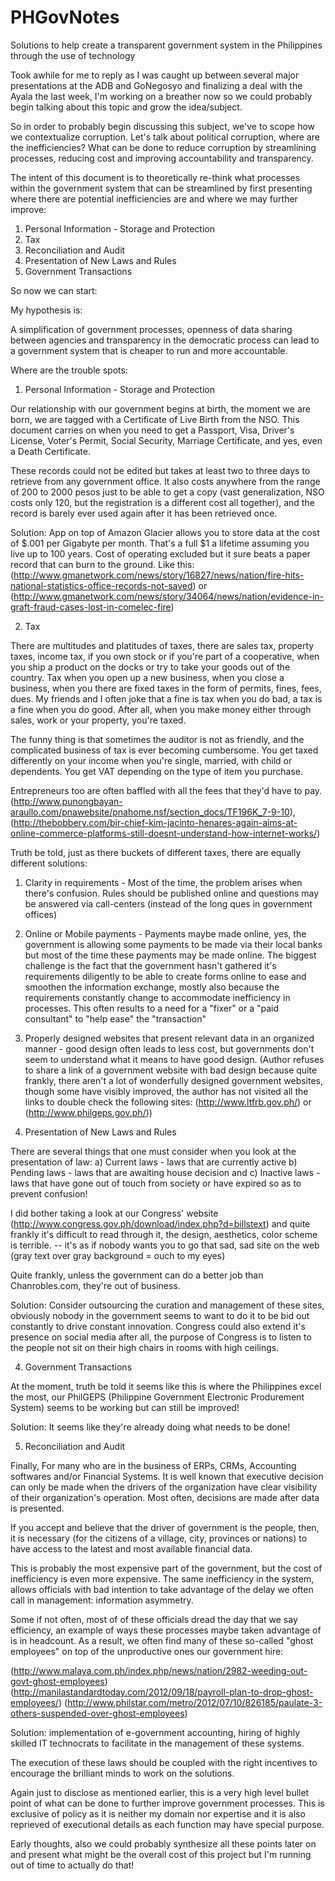 PHGovNotes
==========

Solutions to help create a transparent government system in the Philippines through the use of technology

Took awhile for me to reply as I was caught up between several major presentations at the ADB and GoNegosyo and finalizing a deal with the Ayala the last week, I'm working on a breather now so we could probably begin talking about this topic and grow the idea/subject.

So in order to probably begin discussing this subject, we've to scope how we contextualize corruption.  Let's talk about political corruption, where are the inefficiencies?  What can be done to reduce corruption by streamlining processes, reducing cost and improving accountability and transparency.

The intent of this document is to theoretically re-think what processes within the government system that can be streamlined by first presenting where there are potential inefficiencies are and where we may further improve:

1) Personal Information - Storage and Protection
2) Tax
3) Reconciliation and Audit
4) Presentation of New Laws and Rules
5) Government Transactions

So now we can start:

My hypothesis is:

A simplification of government processes, openness of data sharing between agencies and transparency in the democratic process can lead to a government system that is cheaper to run and more accountable.

Where are the trouble spots:

1) Personal Information - Storage and Protection

Our relationship with our government begins at birth, the moment we are born, we are tagged with a Certificate of Live Birth from the NSO.  This document carries on when you need to get a Passport, Visa, Driver's License,  Voter's Permit, Social Security, Marriage Certificate, and yes, even a Death Certificate.

These records could not be edited but takes at least two to three days to retrieve from any government office.  It also costs anywhere from the range of 200 to 2000 pesos just to be able to get a copy (vast generalization, NSO costs only 120, but the registration is a different cost all together), and the record is barely ever used again after it has been retrieved once.

Solution: App on top of Amazon Glacier allows you to store data at the cost of $.001 per Gigabyte per month. That's a full $1 a lifetime assuming you live up to 100 years.  Cost of operating excluded but it sure beats a paper record that can burn to the ground. Like this: (http://www.gmanetwork.com/news/story/16827/news/nation/fire-hits-national-statistics-office-records-not-saved) or (http://www.gmanetwork.com/news/story/34064/news/nation/evidence-in-graft-fraud-cases-lost-in-comelec-fire)

2) Tax

There are multitudes and platitudes of taxes, there are sales tax, property taxes, income tax, if you own stock or if you're part of a cooperative, when you ship a product on the docks or try to take your goods out of the country.  Tax when you open up a new business, when you close a business, when you there are fixed taxes in the form of permits, fines, fees, dues.  My friends and I often joke that a fine is tax when you do bad, a tax is a fine when you do good.  After all, when you make money either through sales, work or your property, you're taxed.

The funny thing is that sometimes the auditor is not as friendly, and the complicated business of tax is ever becoming cumbersome.  You get taxed differently on your income when you're single, married, with child or dependents.  You get VAT depending on the type of item you purchase.

Entrepreneurs too are often baffled with all the fees that they'd have to pay. (http://www.punongbayan-araullo.com/pnawebsite/pnahome.nsf/section_docs/TF196K_7-9-10), (http://thebobbery.com/bir-chief-kim-jacinto-henares-again-aims-at-online-commerce-platforms-still-doesnt-understand-how-internet-works/)

Truth be told, just as there buckets of different taxes, there are equally different solutions:

1) Clarity in requirements - Most of the time, the problem arises when there's confusion.  Rules should be published online and questions may be answered via call-centers (instead of the long ques in government offices)

2) Online or Mobile payments - Payments maybe made online, yes, the government is allowing some payments to be made via their local banks but most of the time these payments may be made online.  The biggest challenge is the fact that the government hasn't gathered it's requirements diligently to be able to create forms online to ease and smoothen the information exchange, mostly also because the requirements constantly change to accommodate inefficiency in processes.  This often results to a need for a "fixer" or a "paid consultant" to "help ease" the "transaction"

3) Properly designed websites that present relevant data in an organized manner - good design often leads to less cost, but governments don't seem to understand what it means to have good design.  (Author refuses to share a link of a government website with bad design because quite frankly, there aren't a lot of wonderfully designed government websites, though some have visibly improved, the author has not visited all the links to double check the following sites: (http://www.ltfrb.gov.ph/) or (http://www.philgeps.gov.ph/))

3) Presentation of New Laws and Rules

There are several things that one must consider when you look at the presentation of law: a) Current laws - laws that are currently active b) Pending laws - laws that are awaiting house decision and c) Inactive laws - laws that have gone out of touch from society or have expired so as to prevent confusion!

I did bother taking a look at our Congress' website (http://www.congress.gov.ph/download/index.php?d=billstext) and quite frankly it's difficult to read through it, the design, aesthetics, color scheme is terrible.  -- it's as if nobody wants you to go that sad, sad site on the web (gray text over gray background = ouch to my eyes)

Quite frankly, unless the government can do a better job than Chanrobles.com, they're out of business.

Solution: Consider outsourcing the curation and management of these sites, obviously nobody in the government seems to want to do it to be bid out constantly to drive constant innovation.  Congress could also extend it's presence on social media after all, the purpose of Congress is to listen to the people not sit on their high chairs in rooms with high ceilings.

4) Government Transactions

At the moment, truth be told it seems like this is where the Philippines excel the most, our PhilGEPS (Philippine Government Electronic Produrement System) seems to be working but can still be improved!

Solution: It seems like they're already doing what needs to be done!

5) Reconciliation and Audit

Finally, For many who are in the business of ERPs, CRMs, Accounting softwares and/or Financial Systems.  It is well known that executive decision can only be made when the drivers of the organization have clear visibility of their organization's operation.  Most often, decisions are made after data is presented.

If you accept and believe that the driver of government is the people, then, it is necessary (for the citizens of a village, city, provinces or nations) to have access to the latest and most available financial data.

This is probably the most expensive part of the government, but the cost of inefficiency is even more expensive.  The same inefficiency in the system, allows officials with bad intention to take advantage of the delay we often call in management: information asymmetry.  

Some if not often, most of of these officials dread the day that we say efficiency, an example of ways these processes maybe taken advantage of is in headcount.  As a result, we often find many of these so-called "ghost employees" on top of the unproductive ones our government hire:

(http://www.malaya.com.ph/index.php/news/nation/2982-weeding-out-govt-ghost-employees)
(http://manilastandardtoday.com/2012/09/18/payroll-plan-to-drop-ghost-employees/)
(http://www.philstar.com/metro/2012/07/10/826185/paulate-3-others-suspended-over-ghost-employees)

Solution: implementation of e-government accounting, hiring of highly skilled IT technocrats to facilitate in the management of these systems.


The execution of these laws should be coupled with the right incentives to encourage the brilliant minds to work on the solutions.

Again just to disclose as mentioned earlier, this is a very high level bullet point of what can be done to further improve government processes.  This is exclusive of policy as it is neither my domain nor expertise and it is also reprieved of executional details as each function may have special purpose.

Early thoughts, also we could probably synthesize all these points later on and present what might be the overall cost of this project but I'm running out of time to actually do that!

